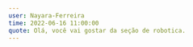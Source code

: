 ```yaml
---
user: Nayara-Ferreira
time: 2022-06-16 11:00:00
quote: Olá, você vai gostar da seção de robotica.
---
```

